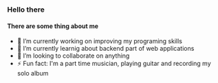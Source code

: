 ### Hello there 


#### There are some thing about me 
- 🔭 I’m currently working on improving my programing skills
- 🌱 I’m currently learnig about backend part of web applications
- 👯 I’m looking to collaborate on anything
- ⚡ Fun fact: I'm a part time musician, playing guitar and recording my solo album 

